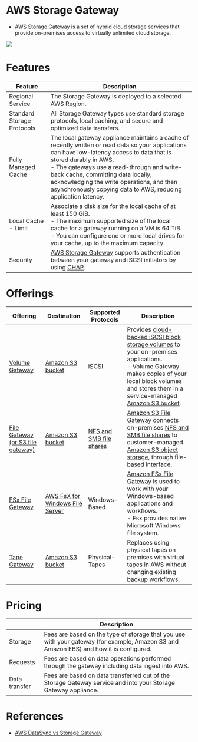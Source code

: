 # AWS Storage Gateway
- [AWS Storage Gateway](https://aws.amazon.com/storagegateway/) is a set of hybrid cloud storage services that provide on-premises access to virtually unlimited cloud storage.

![](https://d1.awsstatic.com/pdp-how-it-works-assets/product-page-diagram_AWS-Storage-Gateway_HIW@2x.6df96d96cdbaa61ed3ce935262431aabcfb9e52d.png)

# Features

| Feature                    | Description                                                                                                                                                                                                                                                                                                                                                                 |
|----------------------------|-----------------------------------------------------------------------------------------------------------------------------------------------------------------------------------------------------------------------------------------------------------------------------------------------------------------------------------------------------------------------------|
| Regional Service           | The Storage Gateway is deployed to a selected AWS Region.                                                                                                                                                                                                                                                                                                                   |
| Standard Storage Protocols | All Storage Gateway types use standard storage protocols, local caching, and secure and optimized data transfers.                                                                                                                                                                                                                                                           |
| Fully Managed Cache        | The local gateway appliance maintains a cache of recently written or read data so your applications can have low-latency access to data that is stored durably in AWS. <br/>- The gateways use a read-through and write-back cache, committing data locally, acknowledging the write operations, and then asynchronously copying data to AWS, reducing application latency. |
| Local Cache - Limit        | Associate a disk size for the local cache of at least 150 GiB. <br/>- The maximum supported size of the local cache for a gateway running on a VM is 64 TiB. <br/>- You can configure one or more local drives for your cache, up to the maximum capacity.                                                                                                                  |
| Security                   | [AWS Storage Gateway]() supports authentication between your gateway and iSCSI initiators by using [CHAP](https://docs.aws.amazon.com/storagegateway/latest/vgw/GettingStartedConfigureChap.html).                                                                                                                                                                          |

# Offerings

| Offering                                                   | Destination                                                                                  | Supported Protocols                                          | Description                                                                                                                                                                                                                                                                                                    |
|------------------------------------------------------------|----------------------------------------------------------------------------------------------|--------------------------------------------------------------|----------------------------------------------------------------------------------------------------------------------------------------------------------------------------------------------------------------------------------------------------------------------------------------------------------------|
| [Volume Gateway](VolumeGateway.md)                         | [Amazon S3 bucket](../../3_ObjectStorageS3/Readme.md)                                        | iSCSI                                                        | Provides [cloud-backed iSCSI block storage volumes](../../1_BlockStorageTypes/AmazonEBS/Readme.md) to your on-premises applications.<br/>- Volume Gateway makes copies of your local block volumes and stores them in a service-managed [Amazon S3 bucket](../../3_ObjectStorageS3/Readme.md).                 |
| [File Gateway (or S3 file gateway)](S3FileGateway.md)      | [Amazon S3 bucket](../../3_ObjectStorageS3/Readme.md)                                        | [NFS and SMB file shares](../../Network-Protocol-Support.md) | [Amazon S3 File Gateway](https://aws.amazon.com/storagegateway/file/s3/) connects on-premises [NFS and SMB file shares](https://docs.oracle.com/cd/E19253-01/816-4555/rfsadmin-61/index.html) to customer-managed [Amazon S3 object storage](../../3_ObjectStorageS3/Readme.md), through file-based interface. |
| [FSx File Gateway](FSxFileGateway.md)                      | [AWS FsX for Windows File Server](../../2_FileStorageTypes/AmazonFsXForWindowsFileServer.md) | Windows-Based                                                | [Amazon FSx File Gateway](https://aws.amazon.com/storagegateway/file/fsx/) is used to work with your Windows-based applications and workflows.<br/>- Fsx provides native Microsoft Windows file system.                                                                                                        |
| [Tape Gateway](https://aws.amazon.com/storagegateway/vtl/) | [Amazon S3 bucket](../../3_ObjectStorageS3/Readme.md)                                        | Physical-Tapes                                               | Replaces using physical tapes on premises with virtual tapes in AWS without changing existing backup workflows.                                                                                                                                                                                                |

# Pricing

|               | Description                                                                                                                            |
|---------------|----------------------------------------------------------------------------------------------------------------------------------------|
| Storage       | Fees are based on the type of storage that you use with your gateway (for example, Amazon S3 and Amazon EBS) and how it is configured. |
| Requests      | Fees are based on data operations performed through the gateway including data ingest into AWS.                                        |
| Data transfer | Fees are based on data transferred out of the Storage Gateway service and into your Storage Gateway appliance.                         |

# References
- [AWS DataSync vs Storage Gateway](https://tutorialsdojo.com/aws-datasync-vs-storage-gateway/)
